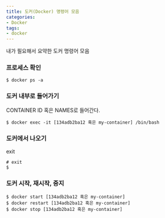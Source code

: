 ```yaml
---
title: 도커(Docker) 명령어 모음
categories:
- Docker
tags:
- docker
---
```


내가 필요해서 요약한 도커 명령어 모음

### 프로세스 확인
```
$ docker ps -a
```

### 도커 내부로 들어가기
CONTAINER ID 혹은 NAMES로 들어간다.   

```
$ docker exec -it [134adb2ba12 혹은 my-container] /bin/bash
```

### 도커에서 나오기
exit

```
# exit
$ 
```

### 도커 시작, 재시작, 중지

```
$ docker start [134adb2ba12 혹은 my-container]
$ docker restart [134adb2ba12 혹은 my-container]
$ docker stop [134adb2ba12 혹은 my-container]
```

